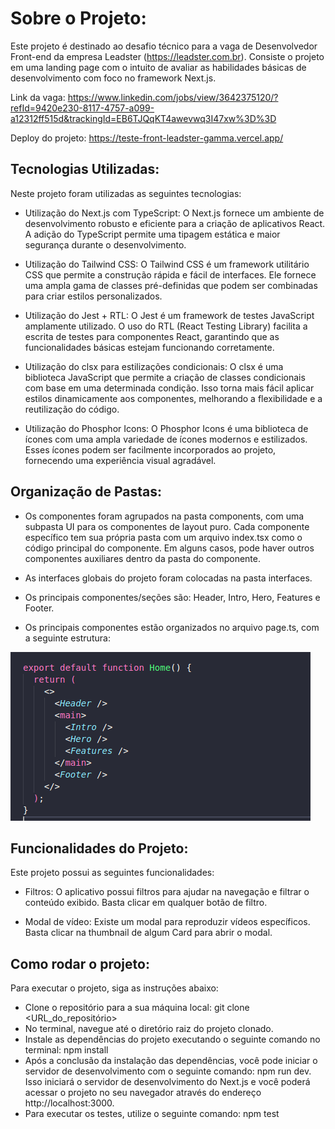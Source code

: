 
# Sobre o Projeto:

Este projeto é destinado ao desafio técnico para a vaga de Desenvolvedor Front-end da empresa Leadster (https://leadster.com.br). Consiste o projeto em uma landing page com o intuito de avaliar as habilidades básicas de desenvolvimento com foco no framework Next.js.

Link da vaga: https://www.linkedin.com/jobs/view/3642375120/?refId=9420e230-8117-4757-a099-a12312ff515d&trackingId=EB6TJQqKT4awevwq3I47xw%3D%3D

Deploy do projeto: https://teste-front-leadster-gamma.vercel.app/

## Tecnologias Utilizadas:

Neste projeto foram utilizadas as seguintes tecnologias:

- Utilização do Next.js com TypeScript: O Next.js fornece um ambiente de desenvolvimento robusto e eficiente para a criação de aplicativos React. A adição do TypeScript permite uma tipagem estática e maior segurança durante o desenvolvimento.

- Utilização do Tailwind CSS: O Tailwind CSS é um framework utilitário CSS que permite a construção rápida e fácil de interfaces. Ele fornece uma ampla gama de classes pré-definidas que podem ser combinadas para criar estilos personalizados.

- Utilização do Jest + RTL: O Jest é um framework de testes JavaScript amplamente utilizado. O uso do RTL (React Testing Library) facilita a escrita de testes para componentes React, garantindo que as funcionalidades básicas estejam funcionando corretamente.

- Utilização do clsx para estilizações condicionais: O clsx é uma biblioteca JavaScript que permite a criação de classes condicionais com base em uma determinada condição. Isso torna mais fácil aplicar estilos dinamicamente aos componentes, melhorando a flexibilidade e a reutilização do código.

- Utilização do Phosphor Icons: O Phosphor Icons é uma biblioteca de ícones com uma ampla variedade de ícones modernos e estilizados. Esses ícones podem ser facilmente incorporados ao projeto, fornecendo uma experiência visual agradável.
## Organização de Pastas:

- Os componentes foram agrupados na pasta components, com uma subpasta UI para os componentes de layout puro. Cada componente específico tem sua própria pasta com um arquivo index.tsx como o código principal do componente. Em alguns casos, pode haver outros componentes auxiliares dentro da pasta do componente.

- As interfaces globais do projeto foram colocadas na pasta interfaces.

- Os principais componentes/seções são: Header, Intro, Hero, Features e Footer.

- Os principais componentes estão organizados no arquivo page.ts, com a seguinte estrutura:

![Alt text](image.png)
## Funcionalidades do Projeto:

Este projeto possui as seguintes funcionalidades:

- Filtros: O aplicativo possui filtros para ajudar na navegação e filtrar o conteúdo exibido. Basta clicar em qualquer botão de filtro.

- Modal de vídeo: Existe um modal para reproduzir vídeos específicos. Basta clicar na thumbnail de algum Card para abrir o modal.
## Como rodar o projeto:

Para executar o projeto, siga as instruções abaixo:

- Clone o repositório para a sua máquina local: git clone <URL_do_repositório>
- No terminal, navegue até o diretório raiz do projeto clonado.
- Instale as dependências do projeto executando o seguinte comando no terminal: npm install
- Após a conclusão da instalação das dependências, você pode iniciar o servidor de desenvolvimento com o seguinte comando: npm run dev. Isso iniciará o servidor de desenvolvimento do Next.js e você poderá acessar o projeto no seu navegador através do endereço http://localhost:3000.
- Para executar os testes, utilize o seguinte comando: npm test

